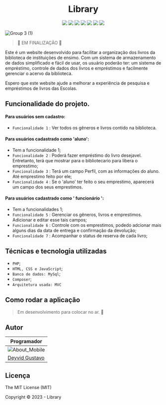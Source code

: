 <h1 align='center'>Library</h1>
<p align='center'>
<img src="http://img.shields.io/static/v1?label=License&message=MIT&color=green&style=for-the-badge"/>
<img src="https://img.shields.io/badge/PHP-777BB4?style=for-the-badge&logo=php&logoColor=white">
<img src="https://img.shields.io/badge/MySQL-005C84?style=for-the-badge&logo=mysql&logoColor=white">
<img src="https://img.shields.io/badge/HTML5-E34F26?style=for-the-badge&logo=html5&logoColor=white">
<img src="https://img.shields.io/badge/CSS3-1572B6?style=for-the-badge&logo=css3&logoColor=white">
<img src="https://img.shields.io/badge/JavaScript-F7DF1E?style=for-the-badge&logo=javascript&logoColor=black">
<img src="http://img.shields.io/static/v1?label=STATUS&message=CONCLUIDO&color=GREEN&style=for-the-badge"/>
</p>


![Group 3 (1)](https://user-images.githubusercontent.com/87346972/229935098-bc755f28-ecdd-4175-b40f-2885f22abdd2.png)

> 🛑 EM FINALIZAÇÃO 🛑

Este é um website desenvolvido para facilitar a organização dos livros da biblioteca de instituições de ensimo. Com um sistema de armazenamento de dados simplificado e fácil de usar, os usuário poderão ter: um sistema de empréstimo, controle de dados dos livros e empréstimos e facilmente gerenciar o acervo da biblioteca.

Espero que este website ajude a melhorar a experiência de pesquisa e empréstimos de livros das Escolas.

## Funcionalidade do projeto.

#### Para usuários sem cadastro:
 * `Funcionalidade 1` : Ver todos os gêneros e livros contido na biblioteca.

#### Para usuários cadastrado como 'aluno':
  * Tem a funcionalidade 1;
  * `Funcionalidade 2` : Poderá fazer empréstimo do livro desejavel. Entretanto, terá que mostrar para o bibliotecario para libera o emprestimo;
  *  `Funcionalidade 3` : Terá um campo Perfil, com as informações do aluno. Até emprestimo feito por ele;
  *  `Funcionalidade 4` : Se o 'aluno' ter feito o seu emprestimo, aparecerá um campo dos seus emprestimos.
 
#### Para usuários cadastrado como ' funcionário ':
  * Tem a funcionalidades 1; 
  * `Funcionalidade 5` : Gerenciar os gêneros, livros e emprestimos. Adicionar e editar esse tais campos;
  * `Funcionalidade 6` : Controle com os emprestimos, podedo adcionar mais alguns dias da data de entrega e confirmação da devolução;
  * `Funcionalidade 7` : Acompanhar o status de reserva de cada livro;

## Técnicas e tecnologia utilizadas

 * `PHP`;
 * `HTML, CSS e JavaScript`;
 * `Banco de dados: MySql`;
 * `Composer`;
 * `Arquitetura usada: MVC`

## Como rodar a aplicação

> Em desenvolvimento para colocar no ar. 🛑

## Autor



| Programador |
| ------------- | 
| ![About_Mobile](https://github.com/degu0/Library/assets/87346972/fff6014a-588d-4f0d-90ab-ebc2c78f8447)  |
| [Deyvid Gustavo](https://www.linkedin.com/in/deyvid-gustavo-0642a2235/)  |


## Licença

The MIT License (MIT)

Copyright :copyright: 2023 - Library
